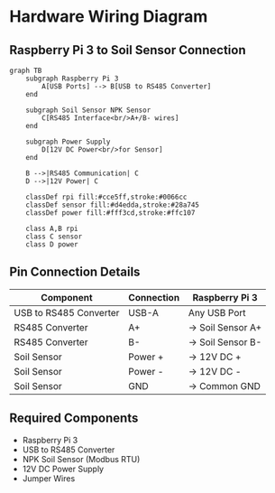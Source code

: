 # Hardware Wiring Diagram

## Raspberry Pi 3 to Soil Sensor Connection

```mermaid
graph TB
    subgraph Raspberry Pi 3
        A[USB Ports] --> B[USB to RS485 Converter]
    end

    subgraph Soil Sensor NPK Sensor
        C[RS485 Interface<br/>A+/B- wires]
    end

    subgraph Power Supply
        D[12V DC Power<br/>for Sensor]
    end

    B -->|RS485 Communication| C
    D -->|12V Power| C

    classDef rpi fill:#cce5ff,stroke:#0066cc
    classDef sensor fill:#d4edda,stroke:#28a745
    classDef power fill:#fff3cd,stroke:#ffc107
    
    class A,B rpi
    class C sensor
    class D power
```

## Pin Connection Details

| Component | Connection | Raspberry Pi 3 |
|-----------|------------|----------------|
| USB to RS485 Converter | USB-A | Any USB Port |
| RS485 Converter | A+ | → Soil Sensor A+ |
| RS485 Converter | B- | → Soil Sensor B- |
| Soil Sensor | Power + | → 12V DC + |
| Soil Sensor | Power - | → 12V DC - |
| Soil Sensor | GND | → Common GND |

## Required Components
- Raspberry Pi 3
- USB to RS485 Converter
- NPK Soil Sensor (Modbus RTU)
- 12V DC Power Supply
- Jumper Wires
